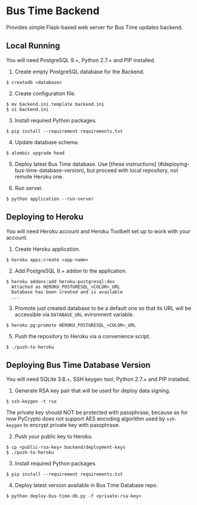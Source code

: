 # Bus Time Backend

Provides simple Flask-based web server for Bus Time updates backend.

## Local Running

You will need PostgreSQL 9.+, Python 2.7.+ and PIP installed.

1. Create empty PostgreSQL database for the Backend.

  ```
  $ createdb <database>
  ```

2. Create configuration file.

  ```
  $ mv backend.ini.template backend.ini
  $ vi backend.ini
  ```

3. Install required Python packages.

  ```
  $ pip install --requirement requirements.txt
  ```

4. Update database schema.

  ```
  $ alembic upgrade head
  ```

5. Deploy latest Bus Time database. Use [these instructions]
(#deploying-bus-time-database-version), but proceed with local repository,
not remote Heroku one.

6. Run server.

  ```
  $ python application --run-server
  ```

## Deploying to Heroku

You will need Heroku account and Heroku Toolbelt set up to work with your account.

1. Create Heroku application.

  ```
  $ heroku apps:create <app-name>
  ```

2. Add PostgreSQL 9.+ addon to the application.

  ```
  $ heroku addons:add heroku-postgresql:dev
    Attached as HEROKU_POSTGRESQL_<COLOR>_URL
    Database has been created and is available
    ...
  ```

3. Promote just created database to be a default one so that its URL will be accessible via
`DATABASE_URL` evironment variable.

  ```
  $ heroku pg:promote HEROKU_POSTGRESQL_<COLOR>_URL
  ```

5. Push the repository to Heroku via a convenience script.

  ```
  $ ./push-to-heroku
  ```

## Deploying Bus Time Database Version

You will need SQLite 3.8.+, SSH keygen tool, Python 2.7.+ and PIP installed.

1. Generate RSA key pair that will be used for deploy data signing.

  ```
  $ ssh-keygen -t rsa
  ```

  The private key should NOT be protected with passphrase, because as for now PyCrypto does not
  support AES encoding algorithm used by `ssh-keygen` to encrypt private key with passphrase.

2. Push your public key to Heroku.

  ```
  $ cp <public-rsa-key> backend/deployment-keys
  $ ./push-to-heroku
  ```

3. Install required Python packages.

  ```
  $ pip install --requirement requirements.txt
  ```

4. Deploy latest version available in Bus Time Database repo.

  ```
  $ python deploy-bus-time-db.py -f <private-rsa-key>
  ```
